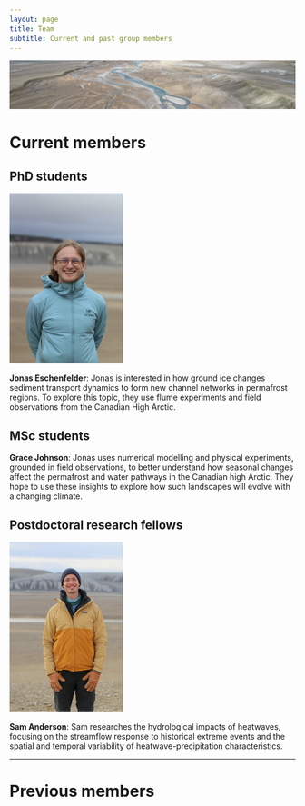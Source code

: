 ```yaml
---
layout: page
title: Team
subtitle: Current and past group members
---
```


<img src="/assets/img/haughton.jpg" alt="camp"/> 

# Current members 

## PhD students 

<img src="/assets/img/jonas.jpg" alt="jonas" width="200"/> 

**Jonas Eschenfelder**: Jonas is interested in how ground ice changes sediment transport dynamics to form new channel networks in permafrost regions. To explore this topic, they use flume experiments and field observations from the Canadian High Arctic.

## MSc students 

**Grace Johnson**: Jonas uses numerical modelling and physical experiments, grounded in field observations, to better understand how seasonal changes affect the permafrost and water pathways in the Canadian high Arctic. They hope to use these insights to explore how such landscapes will evolve with a changing climate.

## Postdoctoral research fellows

<img src="/assets/img/sam.jpg" alt="jonas" width="200"/> 

**Sam Anderson**: Sam researches the hydrological impacts of heatwaves, focusing on the streamflow response to historical extreme events and the spatial and temporal variability of heatwave-precipitation characteristics.

___ 
# Previous members


